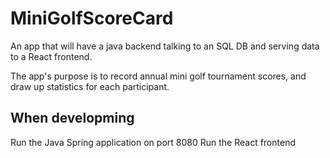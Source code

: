 # MiniGolfScoreCard
An app that will have a java backend talking to an SQL DB and serving data to a React frontend.

The app's purpose is to record annual mini golf tournament scores, and draw up statistics for each participant.

## When developming
Run the Java Spring application on port 8080
Run the React frontend

